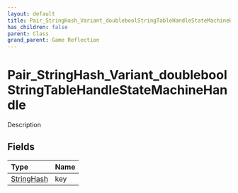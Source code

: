 ```yaml
---
layout: default
title: Pair_StringHash_Variant_doubleboolStringTableHandleStateMachineHandle
has_children: false
parent: Class
grand_parent: Game Reflection
---
```

# Pair_StringHash_Variant_doubleboolStringTableHandleStateMachineHandle
Description 

## Fields

| Type | Name |
|:-------------|:--------------|
| [StringHash](/docs/game-reflection/classes/string_hash) | key |

